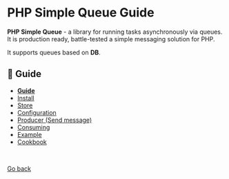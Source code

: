 PHP Simple Queue Guide
======================

**PHP Simple Queue** - a library for running tasks asynchronously via queues.
It is production ready, battle-tested a simple messaging solution for PHP.

It supports queues based on **DB**.

## :book: Guide

* **[Guide](./README.md)**
* [Install](./install.md)
* [Store](./store.md)
* [Configuration](./configuration.md)
* [Producer (Send message)](./producer.md)
* [Consuming](./consuming.md)
* [Example](./example.md)
* [Cookbook](./cookbook.md)

<br>

[Go back](https://github.com/nepster-web/php-simple-queue)
